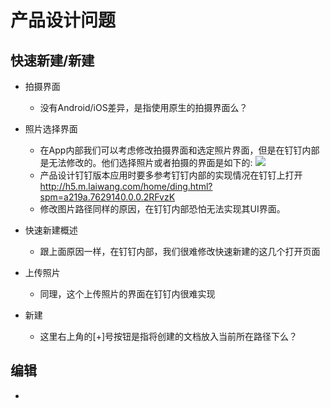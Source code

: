 # 产品设计问题

## 快速新建/新建

- 拍摄界面 
	- 没有Android/iOS差异，是指使用原生的拍摄界面么？
- 照片选择界面
	- 在App内部我们可以考虑修改拍摄界面和选定照片界面，但是在钉钉内部是无法修改的。他们选择照片或者拍摄的界面是如下的:
![](http://ww1.sinaimg.cn/mw690/4483e99egw1f6ve62n21dj20k00zkjuz.jpg)
	- 产品设计钉钉版本应用时要多参考钉钉内部的实现情况在钉钉上打开<http://h5.m.laiwang.com/home/ding.html?spm=a219a.7629140.0.0.2RFvzK>
	- 修改图片路径同样的原因，在钉钉内部恐怕无法实现其UI界面。
	
- 快速新建概述
	- 跟上面原因一样，在钉钉内部，我们很难修改快速新建的这几个打开页面
- 上传照片
	- 同理，这个上传照片的界面在钉钉内很难实现
- 新建
	- 这里右上角的[+]号按钮是指将创建的文档放入当前所在路径下么？

	
## 编辑

- 